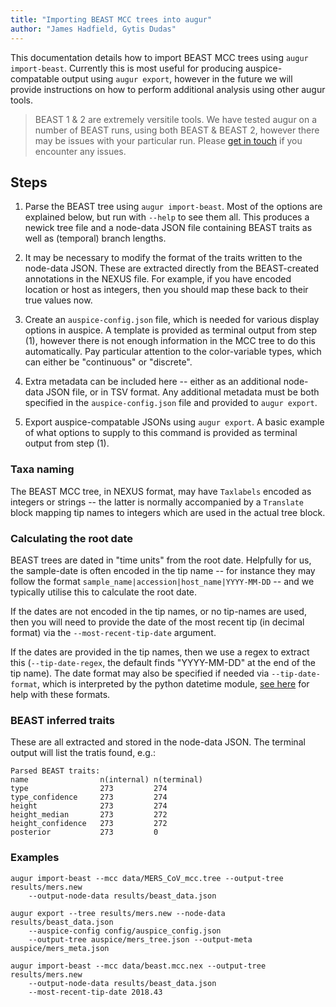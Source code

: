 ```yaml
---
title: "Importing BEAST MCC trees into augur"
author: "James Hadfield, Gytis Dudas"
---
```


This documentation details how to import BEAST MCC trees using `augur import-beast`.
Currently this is most useful for producing auspice-compatable output using `augur export`, however in the future we will provide instructions on how to perform additional analysis using other augur tools.

> BEAST 1 & 2 are extremely versitile tools.
We have tested augur on a number of BEAST runs, using both BEAST & BEAST 2, however there may be issues with your particular run.
Please [get in touch](mailto:hello@nextstrain.org) if you encounter any issues.

## Steps
1. Parse the BEAST tree using `augur import-beast`. Most of the options are explained below, but run with `--help` to see them all.
This produces a newick tree file and a node-data JSON file containing BEAST traits as well as (temporal) branch lengths.

2. It may be necessary to modify the format of the traits written to the node-data JSON. These are extracted directly from the BEAST-created annotations in the NEXUS file. For example, if you have encoded location or host as integers, then you should map these back to their true values now.

3. Create an `auspice-config.json` file, which is needed for various display options in auspice.
A template is provided as terminal output from step (1), however there is not enough information in the MCC tree to do this automatically.
Pay particular attention to the color-variable types, which can either be "continuous" or "discrete". 

4. Extra metadata can be included here -- either as an additional node-data JSON file, or in TSV format.
Any additional metadata must be both specified in the `auspice-config.json` file and provided to `augur export`.

5. Export auspice-compatable JSONs using `augur export`.
A basic example of what options to supply to this command is provided as terminal output from step (1).


### Taxa naming
The BEAST MCC tree, in NEXUS format, may have `Taxlabels` encoded as integers or strings -- the latter is normally accompanied by a `Translate` block mapping tip names to integers which are used in the actual tree block.


### Calculating the root date
BEAST trees are dated in "time units" from the root date.
Helpfully for us, the sample-date is often encoded in the tip name -- for instance they may follow the format `sample_name|accession|host_name|YYYY-MM-DD` -- and we typically utilise this to calculate the root date.

If the dates are not encoded in the tip names, or no tip-names are used, then you will need to provide the date of the most recent tip (in decimal format) via the `--most-recent-tip-date` argument.

If the dates are provided in the tip names, then we use a regex to extract this (`--tip-date-regex`, the default finds "YYYY-MM-DD" at the end of the tip name). The date format may also be specified if needed via `--tip-date-format`, which is interpreted by the python datetime module,  [see here](https://docs.python.org/3/library/datetime.html#strftime-strptime-behavior) for help with these formats. 


### BEAST inferred traits
These are all extracted and stored in the node-data JSON.
The terminal output will list the tratis found, e.g.:
```
Parsed BEAST traits:
name                n(internal) n(terminal)
type                273         274
type_confidence     273         274
height              273         274
height_median       273         272
height_confidence   273         272
posterior           273         0
```

### Examples
```
augur import-beast --mcc data/MERS_CoV_mcc.tree --output-tree results/mers.new
    --output-node-data results/beast_data.json

augur export --tree results/mers.new --node-data results/beast_data.json
    --auspice-config config/auspice_config.json
    --output-tree auspice/mers_tree.json --output-meta auspice/mers_meta.json
```

```
augur import-beast --mcc data/beast.mcc.nex --output-tree results/mers.new
    --output-node-data results/beast_data.json
    --most-recent-tip-date 2018.43
```